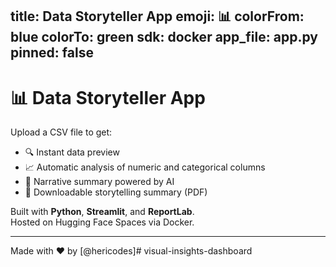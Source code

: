 title: Data Storyteller App
emoji: 📊
colorFrom: blue
colorTo: green
sdk: docker
app_file: app.py
pinned: false
---

# 📊 Data Storyteller App

Upload a CSV file to get:

- 🔍 Instant data preview  
- 📈 Automatic analysis of numeric and categorical columns  
- 📝 Narrative summary powered by AI  
- 📄 Downloadable storytelling summary (PDF)

Built with **Python**, **Streamlit**, and **ReportLab**.  
Hosted on Hugging Face Spaces via Docker.

---

Made with ❤️ by [@hericodes]#   v i s u a l - i n s i g h t s - d a s h b o a r d  
 
